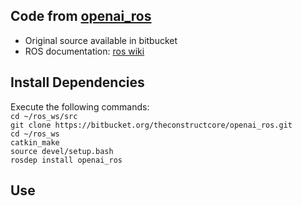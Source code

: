 ## Code from [openai_ros](https://bitbucket.org/theconstructcore/openai_ros/src/kinetic-devel/)
* Original source available in bitbucket
* ROS documentation: [ros wiki](http://wiki.ros.org/openai_ros)


## Install Dependencies


Execute the following commands:<br>
`cd ~/ros_ws/src`<br>
`git clone https://bitbucket.org/theconstructcore/openai_ros.git`<br>
`cd ~/ros_ws`<br>
`catkin_make`<br>
`source devel/setup.bash`<br>
`rosdep install openai_ros`<br>


## Use





